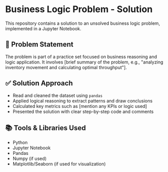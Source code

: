 # Business Logic Problem - Solution

This repository contains a solution to an unsolved business logic problem, implemented in a Jupyter Notebook.

## 🧠 Problem Statement

The problem is part of a practice set focused on business reasoning and logic application. It involves [brief summary of the problem, e.g., "analyzing inventory movement and calculating optimal throughput"].

## ✅ Solution Approach

- Read and cleaned the dataset using `pandas`
- Applied logical reasoning to extract patterns and draw conclusions
- Calculated key metrics such as [mention any KPIs or logic used]
- Presented the solution with clear step-by-step code and comments

## 📚 Tools & Libraries Used

- Python
- Jupyter Notebook
- Pandas
- Numpy (if used)
- Matplotlib/Seaborn (if used for visualization)

